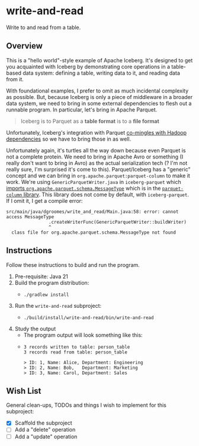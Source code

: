 # write-and-read

Write to and read from a table.


## Overview

This is a "hello world"-style example of Apache Iceberg. It's designed to get you acquainted with Iceberg by
demonstrating core operations in a table-based data system: defining a table, writing data to it, and reading data from
it.

With foundational examples, I prefer to omit as much incidental complexity as possible. But, because Iceberg is only a
piece of middleware in a broader data system, we need to bring in some external dependencies to flesh out a runnable
program. In particular, let's bring in Apache Parquet.

> Iceberg is to Parquet as a **table format** is to a **file format**

Unfortunately, Iceberg's integration with Parquet [co-mingles with Hadoop dependencies](https://github.com/apache/iceberg/blob/abb47830e7df7dc2ae93c74b0ad97f06cdd37aad/parquet/src/main/java/org/apache/iceberg/parquet/Parquet.java#L63)
so we have to bring those in as well.

Unfortunately again, it's turtles all the way down because even Parquet is not a complete protein. We need to bring in
Apache Avro or something (I really don't want to bring in Avro) as the actual serialization tech (? I'm not really sure,
I'm surprised it's come to this). Parquet/Iceberg has a "generic" concept and we can bring in `org.apache.parquet:parquet-column`
to make it work. We're using `GenericParquetWriter.java` in `iceberg-parquet` which [imports `org.apache.parquet.schema.MessageType`](https://github.com/apache/iceberg/blob/71493b92dc2e0b953c184f76ad76e7f8794da8b1/parquet/src/main/java/org/apache/iceberg/data/parquet/GenericParquetWriter.java#L36)
which is in the [`parquet-column` library](https://github.com/apache/parquet-java/blob/92354f6be7ee3b5930c82408102b10a6b2b5f3c2/parquet-column/src/main/java/org/apache/parquet/schema/MessageType.java#L29).
This library does not come by default, with `iceberg-parquet`. If I omit it, I get a compile error:

```text
src/main/java/dgroomes/write_and_read/Main.java:58: error: cannot access MessageType
                .createWriterFunc(GenericParquetWriter::buildWriter)
                ^
  class file for org.apache.parquet.schema.MessageType not found
```


## Instructions

Follow these instructions to build and run the program.

1. Pre-requisite: Java 21
2. Build the program distribution:
    * ```shell
      ./gradlew install
      ```
3. Run the `write-and-read` subproject:
    * ```shell
      ./build/install/write-and-read/bin/write-and-read
      ```
4. Study the output
    * The program output will look something like this:
    * ```text
      3 records written to table: person_table
      3 records read from table: person_table
      
      > ID: 1, Name: Alice, Department: Engineering
      > ID: 2, Name: Bob,   Department: Marketing
      > ID: 3, Name: Carol, Department: Sales
      ```


## Wish List

General clean-ups, TODOs and things I wish to implement for this subproject:

* [x] Scaffold the subproject
* [ ] Add a "delete" operation
* [ ] Add a "update" operation
